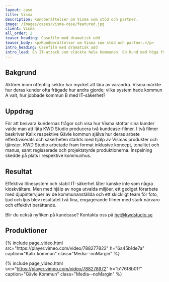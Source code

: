 ```yaml
---
layout: case
title: Visma
description: Kundberättelser om Visma som stöd och partner.
image: /images/cases/visma-case/featured.jpg
client: Visma
all_order: 2
teaser_heading: Casefilm med dramatisk udd
teaser_body: <p>Kundberättelser om Visma som stöd och partner.</p>
intro_heading: Casefilm med dramatisk udd
intro_lead: En IT-attack som släckte hela kommunen. En kund med höga förväntningar. I två filmer berättar Vismas kunder själva om stödet de fått och Visma som samarbetspartner.
---
```


## Bakgrund

Aktörer inom offentlig sektor har mycket att lära av varandra. Visma märkte hur deras kunder ofta frågade hur andra gjorde; vilka system hade kommun A valt, hur jobbade kommun B med IT-säkerhet? 

## Uppdrag 

För att besvara kundernas frågor och visa hur Visma stöttar sina kunder valde man att låta KWD Studio producera två kundcase-filmer. I två filmer beskriver Kalix respektive Gävle kommun själva hur deras arbete effektiviserats och säkerheten stärkts med hjälp av Vismas produkter och tjänster. KWD Studio arbetade fram format inklusive koncept, tonalitet och manus, samt regisserade och projektstyrde produktionerna. Inspelning skedde på plats i respektive kommunhus. 

## Resultat

Effektiva lönesystem och stabil IT-säkerhet låter kanske inte som några kioskvältare. Men med hjälp av noga utvalda miljöer, ett gediget förarbete med djupintervjuer av de kommunanställda och ett skickligt team för foto, ljud och ljus blev resultatet två fina, engagerande filmer med stark närvaro och effektivt berättande.

Blir du också nyfiken på kundcase? Kontakta oss på <a href="mailto:hej@kwdstudio.se">hej@kwdstudio.se</a> <br>

## Produktioner

<div class="Grid-offset u-spacingTopDecaGentle">
  <div class="Grid Grid--padded Grid--compensatePadded">
    <div class="Grid-item Grid-item-s--12-of-24">
{%
  include page_video.html
  src="https://player.vimeo.com/video/788277822"
  h="6a45b1de7a"
  caption="Kalix kommun"
  class="Media--noMargin"
%}
    </div>
    <div class="Grid-item Grid-item-s--12-of-24">

{%
  include page_video.html
  src="https://player.vimeo.com/video/788278972"
  h="b176f8b01f"
  caption="Gävle Kommun"
  class="Media--noMargin"
%}
    </div>
  </div>
</div>


